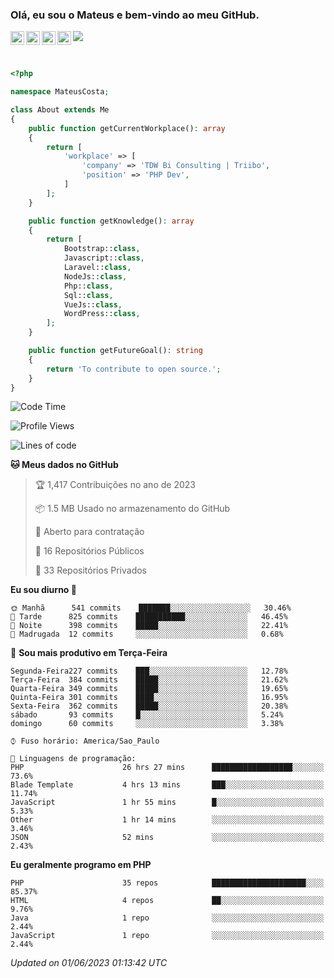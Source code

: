 
### Olá, eu sou o Mateus e bem-vindo ao meu GitHub.

<a href="https://costamateus.com.br/">
  <img align="left" alt="MLC" width="22px" src="https://www.costamateus.com.br/favicon.ico" />
</a>
<a href="https://www.linkedin.com/in/costamateus6/">
  <img align="left" alt="LinkedIn Mateus" width="22px" src="https://cdn.jsdelivr.net/npm/simple-icons@v3/icons/linkedin.svg" />
</a>
<a href="https://www.instagram.com/mateuslc6/">
  <img align="left" alt="Instagram Mateus" width="22px" src="https://cdn.jsdelivr.net/npm/simple-icons@v3/icons/instagram.svg" />
</a>
<a href="https://www.facebook.com/costamateus6/">
  <img align="left" alt="Facebook Mateus" width="22px" src="https://cdn.jsdelivr.net/npm/simple-icons@3.13.0/icons/facebook.svg" />
</a>

![](https://visitor-badge.glitch.me/badge?page_id=costamateus.costamateus)

<br />

```php
<?php

namespace MateusCosta;

class About extends Me
{
    public function getCurrentWorkplace(): array
    {
        return [
            'workplace' => [
                'company' => 'TDW Bi Consulting | Triibo',
                'position' => 'PHP Dev',
            ]
        ];
    }

    public function getKnowledge(): array
    {
        return [
            Bootstrap::class,
            Javascript::class,
            Laravel::class,
            NodeJs::class,
            Php::class,
            Sql::class,
            VueJs::class,
            WordPress::class,
        ];
    }

    public function getFutureGoal(): string
    {
        return 'To contribute to open source.';
    }
}
```

<!--START_SECTION:waka-->
![Code Time](http://img.shields.io/badge/Code%20Time-1%2C289%20hrs%2020%20mins-blue)

![Profile Views](http://img.shields.io/badge/Visualizac%C3%B5es%20do%20perfil-0-blue)

![Lines of code](https://img.shields.io/badge/Desde%20o%20Hello%20World%20eu%20escrevi-6%20Million%20linhas%20de%20c%C3%B3digo-blue)

**🐱 Meus dados no GitHub** 

> 🏆 1,417 Contribuições no ano de 2023
 > 
> 📦 1.5 MB Usado no armazenamento do GitHub 
 > 
> 💼 Aberto para contratação
 > 
> 📜 16 Repositórios Públicos 
 > 
> 🔑 33 Repositórios Privados  
 > 
**Eu sou diurno 🐤** 

```text
🌞 Manhã      541 commits    ███████░░░░░░░░░░░░░░░░░░   30.46% 
🌆 Tarde      825 commits    ███████████░░░░░░░░░░░░░░   46.45% 
🌃 Noite      398 commits    █████░░░░░░░░░░░░░░░░░░░░   22.41% 
🌙 Madrugada  12 commits     ░░░░░░░░░░░░░░░░░░░░░░░░░   0.68%

```
📅 **Sou mais produtivo em Terça-Feira** 

```text
Segunda-Feira227 commits    ███░░░░░░░░░░░░░░░░░░░░░░   12.78% 
Terça-Feira  384 commits    █████░░░░░░░░░░░░░░░░░░░░   21.62% 
Quarta-Feira 349 commits    █████░░░░░░░░░░░░░░░░░░░░   19.65% 
Quinta-Feira 301 commits    ████░░░░░░░░░░░░░░░░░░░░░   16.95% 
Sexta-Feira  362 commits    █████░░░░░░░░░░░░░░░░░░░░   20.38% 
sábado       93 commits     █░░░░░░░░░░░░░░░░░░░░░░░░   5.24% 
domingo      60 commits     ░░░░░░░░░░░░░░░░░░░░░░░░░   3.38%

```


```text
⌚︎ Fuso horário: America/Sao_Paulo

💬 Linguagens de programação: 
PHP                      26 hrs 27 mins      ██████████████████░░░░░░░   73.6% 
Blade Template           4 hrs 13 mins       ███░░░░░░░░░░░░░░░░░░░░░░   11.74% 
JavaScript               1 hr 55 mins        █░░░░░░░░░░░░░░░░░░░░░░░░   5.33% 
Other                    1 hr 14 mins        ░░░░░░░░░░░░░░░░░░░░░░░░░   3.46% 
JSON                     52 mins             ░░░░░░░░░░░░░░░░░░░░░░░░░   2.43%

```

**Eu geralmente programo em PHP** 

```text
PHP                      35 repos            █████████████████████░░░░   85.37% 
HTML                     4 repos             ██░░░░░░░░░░░░░░░░░░░░░░░   9.76% 
Java                     1 repo              ░░░░░░░░░░░░░░░░░░░░░░░░░   2.44% 
JavaScript               1 repo              ░░░░░░░░░░░░░░░░░░░░░░░░░   2.44%

```



 *Updated on 01/06/2023 01:13:42 UTC*
<!--END_SECTION:waka-->
